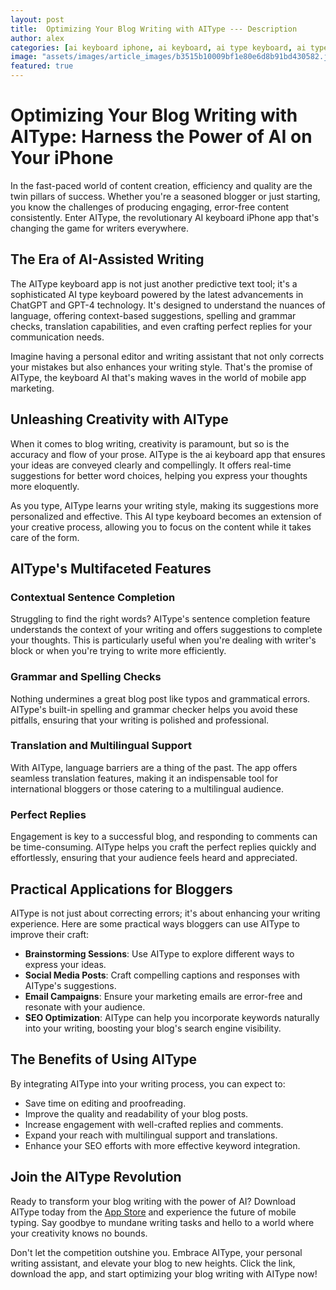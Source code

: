 ```yaml
---
layout: post
title:  Optimizing Your Blog Writing with AIType --- Description
author: alex
categories: [ai keyboard iphone, ai keyboard, ai type keyboard, ai type, keyboard ai, aitype, ai keyboard app]
image: "assets/images/article_images/b3515b10009bf1e80e6d8b91bd430582.jpg"
featured: true
---
```


# Optimizing Your Blog Writing with AIType: Harness the Power of AI on Your iPhone

In the fast-paced world of content creation, efficiency and quality are the twin pillars of success. Whether you're a seasoned blogger or just starting, you know the challenges of producing engaging, error-free content consistently. Enter AIType, the revolutionary AI keyboard iPhone app that's changing the game for writers everywhere. 

## The Era of AI-Assisted Writing

The AIType keyboard app is not just another predictive text tool; it's a sophisticated AI type keyboard powered by the latest advancements in ChatGPT and GPT-4 technology. It's designed to understand the nuances of language, offering context-based suggestions, spelling and grammar checks, translation capabilities, and even crafting perfect replies for your communication needs. 

Imagine having a personal editor and writing assistant that not only corrects your mistakes but also enhances your writing style. That's the promise of AIType, the keyboard AI that's making waves in the world of mobile app marketing.

## Unleashing Creativity with AIType

When it comes to blog writing, creativity is paramount, but so is the accuracy and flow of your prose. AIType is the ai keyboard app that ensures your ideas are conveyed clearly and compellingly. It offers real-time suggestions for better word choices, helping you express your thoughts more eloquently.

As you type, AIType learns your writing style, making its suggestions more personalized and effective. This AI type keyboard becomes an extension of your creative process, allowing you to focus on the content while it takes care of the form.

## AIType's Multifaceted Features

### Contextual Sentence Completion

Struggling to find the right words? AIType's sentence completion feature understands the context of your writing and offers suggestions to complete your thoughts. This is particularly useful when you're dealing with writer's block or when you're trying to write more efficiently.

### Grammar and Spelling Checks

Nothing undermines a great blog post like typos and grammatical errors. AIType's built-in spelling and grammar checker helps you avoid these pitfalls, ensuring that your writing is polished and professional.

### Translation and Multilingual Support

With AIType, language barriers are a thing of the past. The app offers seamless translation features, making it an indispensable tool for international bloggers or those catering to a multilingual audience.

### Perfect Replies

Engagement is key to a successful blog, and responding to comments can be time-consuming. AIType helps you craft the perfect replies quickly and effortlessly, ensuring that your audience feels heard and appreciated.

## Practical Applications for Bloggers

AIType is not just about correcting errors; it's about enhancing your writing experience. Here are some practical ways bloggers can use AIType to improve their craft:

- **Brainstorming Sessions**: Use AIType to explore different ways to express your ideas.
- **Social Media Posts**: Craft compelling captions and responses with AIType's suggestions.
- **Email Campaigns**: Ensure your marketing emails are error-free and resonate with your audience.
- **SEO Optimization**: AIType can help you incorporate keywords naturally into your writing, boosting your blog's search engine visibility.

## The Benefits of Using AIType

By integrating AIType into your writing process, you can expect to:

- Save time on editing and proofreading.
- Improve the quality and readability of your blog posts.
- Increase engagement with well-crafted replies and comments.
- Expand your reach with multilingual support and translations.
- Enhance your SEO efforts with more effective keyword integration.

## Join the AIType Revolution

Ready to transform your blog writing with the power of AI? Download AIType today from the [App Store](https://apps.apple.com/us/app/aitype-grammar-check-keyboard/id6469163944) and experience the future of mobile typing. Say goodbye to mundane writing tasks and hello to a world where your creativity knows no bounds.

Don't let the competition outshine you. Embrace AIType, your personal writing assistant, and elevate your blog to new heights. Click the link, download the app, and start optimizing your blog writing with AIType now!